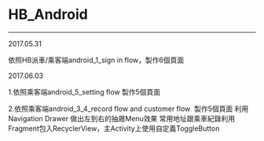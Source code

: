 # HB_Android
------------------------------------------
2017.05.31

  依照HB派車/乘客端android_1_sign in flow，製作6個頁面

2017.06.03

  1.依照乘客端android_5_setting flow 製作5個頁面
  
  2.依照乘客端android_3_4_record flow and customer flow  製作5個頁面
    利用Navigation Drawer 做出左到右的抽屜Menu效果
    常用地址跟乘車紀錄利用Fragment包入RecyclerView，主Activity上使用自定義ToggleButton
  
  
